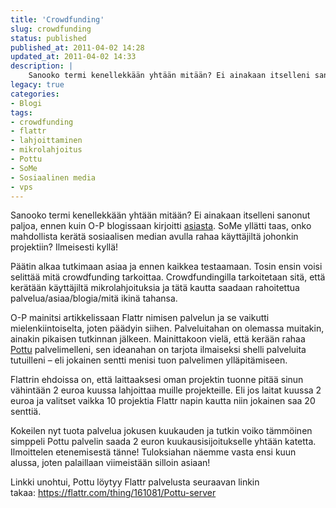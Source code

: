 ```yaml
---
title: 'Crowdfunding'
slug: crowdfunding
status: published
published_at: 2011-04-02 14:28
updated_at: 2011-04-02 14:33
description: |
    Sanooko termi kenellekkään yhtään mitään? Ei ainakaan itselleni sanonut paljoa, ennen kuin O-P blogissaan kirjoitti asiasta. SoMe yllätti taas, onko mahdollista kerätä sosiaalisen median avulla rahaa käyttäjiltä johonkin projektiin? Ilmeisesti kyllä! Päätin alkaa tutkimaan asiaa ja ennen kaikkea testaamaan. Tosin ensin voisi selittää mitä crowdfunding tarkoittaa. Crowdfundingilla tarkoitetaan sitä, että kerätään käyttäjiltä mikrolahjoituksia ja tätä… Jatka lukemista Crowdfunding
legacy: true
categories:
- Blogi
tags:
- crowdfunding
- flattr
- lahjoittaminen
- mikrolahjoitus
- Pottu
- SoMe
- Sosiaalinen media
- vps
---
```


<p>Sanooko termi kenellekkään yhtään mitään? Ei ainakaan itselleni sanonut paljoa, ennen kuin O-P blogissaan kirjoitti <a href="http://unknownpixels.com/blogi.php?kategoria=sekalaiset&amp;id=114" target="_blank">asiasta</a>. SoMe yllätti taas, onko mahdollista kerätä sosiaalisen median avulla rahaa käyttäjiltä johonkin projektiin? Ilmeisesti kyllä!</p>
<p>Päätin alkaa tutkimaan asiaa ja ennen kaikkea testaamaan. Tosin ensin voisi selittää mitä crowdfunding tarkoittaa. Crowdfundingilla tarkoitetaan sitä, että kerätään käyttäjiltä mikrolahjoituksia ja tätä kautta saadaan rahoitettua palvelua/asiaa/blogia/mitä ikinä tahansa.</p>
<p>O-P mainitsi artikkelissaan Flattr nimisen palvelun ja se vaikutti mielenkiintoiselta, joten päädyin siihen. Palveluitahan on olemassa muitakin, ainakin pikaisen tutkinnan jälkeen. Mainittakoon vielä, että kerään rahaa <a href="https://markokaartinen.net/pottu/" target="_blank">Pottu</a> palvelimelleni, sen ideanahan on tarjota ilmaiseksi shelli palveluita tutuilleni &#8211; eli jokainen sentti menisi tuon palvelimen ylläpitämiseen.</p>
<p>Flattrin ehdoissa on, että laittaaksesi oman projektin tuonne pitää sinun vähintään 2 euroa kuussa lahjoittaa muille projekteille. Eli jos laitat kuussa 2 euroa ja valitset vaikka 10 projektia Flattr napin kautta niin jokainen saa 20 senttiä.</p>
<p>Kokeilen nyt tuota palvelua jokusen kuukauden ja tutkin voiko tämmöinen simppeli Pottu palvelin saada 2 euron kuukausisijoitukselle yhtään katetta. Ilmoittelen etenemisestä tänne! Tuloksiahan näemme vasta ensi kuun alussa, joten palaillaan viimeistään silloin asiaan!</p>
<p>Linkki unohtui, Pottu löytyy Flattr palvelusta seuraavan linkin takaa: <a href="https://flattr.com/thing/161081/Pottu-server" target="_blank">https://flattr.com/thing/161081/Pottu-server</a></p>
